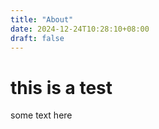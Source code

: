 ```yaml
---
title: "About"
date: 2024-12-24T10:28:10+08:00
draft: false
---
```


# this is a test

some text here
